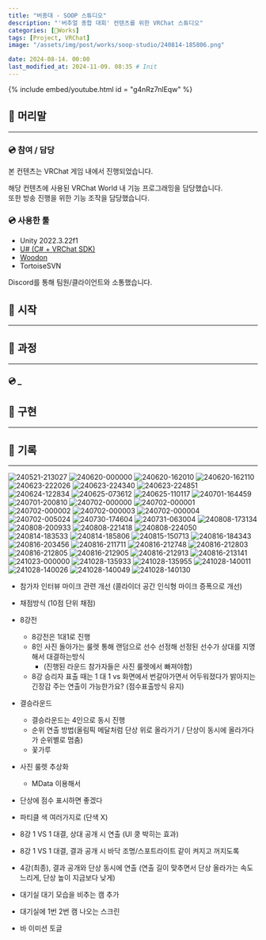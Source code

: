 ```yaml
---
title: "버종대 - SOOP 스튜디오"
description: "'버추얼 종합 대회' 컨텐츠를 위한 VRChat 스튜디오"
categories: [🍇Works]
tags: [Project, VRChat]
image: "/assets/img/post/works/soop-studio/240814-185806.png"

date: 2024-08-14. 00:00
last_modified_at: 2024-11-09. 08:35 # Init
---
```


{% include embed/youtube.html id = "g4nRz7nlEqw" %}

## 📀 머리말

---

### 💿 참여 / 담당

본 컨텐츠는 VRChat 게임 내에서 진행되었습니다.  

해당 컨텐츠에 사용된 VRChat World 내 기능 프로그래밍을 담당했습니다.  
또한 방송 진행을 위한 기능 조작을 담당했습니다.  

### 💿 사용한 툴

- Unity 2022.3.22f1
- [U# (C# + VRChat SDK)](https://udonsharp.docs.vrchat.com/)
- [Woodon](https://github.com/wrchat/Woodon)
- TortoiseSVN

Discord를 통해 팀원/클라이언트와 소통했습니다.  

## 📀 시작

---

## 📀 과정

---

### 💿 _

## 📀 구현

---

## 📀 기록

---
![240521-213027](/assets/img/post/works/soop-studio/240521-213027.png)
![240620-000000](/assets/img/post/works/soop-studio/240620-000000.png)
![240620-162010](/assets/img/post/works/soop-studio/240620-162010.png)
![240620-162110](/assets/img/post/works/soop-studio/240620-162110.png)
![240623-222026](/assets/img/post/works/soop-studio/240623-222026.png)
![240623-224340](/assets/img/post/works/soop-studio/240623-224340.png)
![240623-224851](/assets/img/post/works/soop-studio/240623-224851.png)
![240624-122834](/assets/img/post/works/soop-studio/240624-122834.png)
![240625-073612](/assets/img/post/works/soop-studio/240625-073612.png)
![240625-110117](/assets/img/post/works/soop-studio/240625-110117.png)
![240701-164459](/assets/img/post/works/soop-studio/240701-164459.png)
![240701-200810](/assets/img/post/works/soop-studio/240701-200810.png)
![240702-000000](/assets/img/post/works/soop-studio/240702-000000.png)
![240702-000001](/assets/img/post/works/soop-studio/240702-000001.png)
![240702-000002](/assets/img/post/works/soop-studio/240702-000002.png)
![240702-000003](/assets/img/post/works/soop-studio/240702-000003.png)
![240702-000004](/assets/img/post/works/soop-studio/240702-000004.png)
![240702-005024](/assets/img/post/works/soop-studio/240702-005024.png)
![240730-174604](/assets/img/post/works/soop-studio/240730-174604.png)
![240731-063004](/assets/img/post/works/soop-studio/240731-063004.png)
![240808-173134](/assets/img/post/works/soop-studio/240808-173134.png)
![240808-200933](/assets/img/post/works/soop-studio/240808-200933.png)
![240808-221418](/assets/img/post/works/soop-studio/240808-221418.png)
![240808-224050](/assets/img/post/works/soop-studio/240808-224050.png)
![240814-183533](/assets/img/post/works/soop-studio/240814-183533.png)
![240814-185806](/assets/img/post/works/soop-studio/240814-185806.png)
![240815-150713](/assets/img/post/works/soop-studio/240815-150713.png)
![240816-184343](/assets/img/post/works/soop-studio/240816-184343.png)
![240816-203456](/assets/img/post/works/soop-studio/240816-203456.png)
![240816-211711](/assets/img/post/works/soop-studio/240816-211711.png)
![240816-212748](/assets/img/post/works/soop-studio/240816-212748.png)
![240816-212803](/assets/img/post/works/soop-studio/240816-212803.png)
![240816-212805](/assets/img/post/works/soop-studio/240816-212805.png)
![240816-212905](/assets/img/post/works/soop-studio/240816-212905.png)
![240816-212913](/assets/img/post/works/soop-studio/240816-212913.png)
![240816-213141](/assets/img/post/works/soop-studio/240816-213141.png)
![241023-000000](/assets/img/post/works/soop-studio/241023-000000.png)
![241028-135933](/assets/img/post/works/soop-studio/241028-135933.png)
![241028-135955](/assets/img/post/works/soop-studio/241028-135955.png)
![241028-140011](/assets/img/post/works/soop-studio/241028-140011.png)
![241028-140026](/assets/img/post/works/soop-studio/241028-140026.png)
![241028-140049](/assets/img/post/works/soop-studio/241028-140049.png)
![241028-140130](/assets/img/post/works/soop-studio/241028-140130.png)

- 참가자 인터뷰 마이크 관련 개선 (콜라이더 공간 인식형 마이크 증폭으로 개선)
- 채점방식 (10점 단위 채점)
- 8강전
  - 8강전은 1대1로 진행
  - 8인 사진 돌아가는 룰렛 통해 랜덤으로 선수 선정해 선정된 선수가 상대를 지명해서 대결하는방식
    - (진행된 라운드 참가자들은 사진 룰렛에서 빠져야함)
  - 8강 승리자 표출 때는 1 대 1 vs 화면에서 번갈아가면서 어두워졌다가 밝아지는 긴장감 주는 연출이 가능한가요? (점수표출방식 유지)
- 결승라운드
  - 결승라운드는 4인으로 동시 진행
  - 순위 연출 방법(올림픽 메달처럼 단상 위로 올라가기 / 단상이 동시에 올라가다가 순위별로 멈춤)
  - 꽃가루

- 사진 룰렛 추상화
  - MData 이용해서
- 단상에 점수 표시하면 좋겠다

- 파티클 색 여러가지로 (단색 X)
- 8강 1 VS 1 대결, 상대 공개 시 연출 (UI 쿵 박히는 효과)
- 8강 1 VS 1 대결, 결과 공개 시 바닥 조명/스포트라이트 같이 켜지고 꺼지도록
- 4강(최종), 결과 공개와 단상 동시에 연출 (연출 길이 맞추면서 단상 올라가는 속도 느리게, 단상 높이 지금보다 낮게)
- 대기실 대기 모습을 비추는 캠 추가
- 대기실에 1번 2번 캠 나오는 스크린

- 바 이미션 토글

